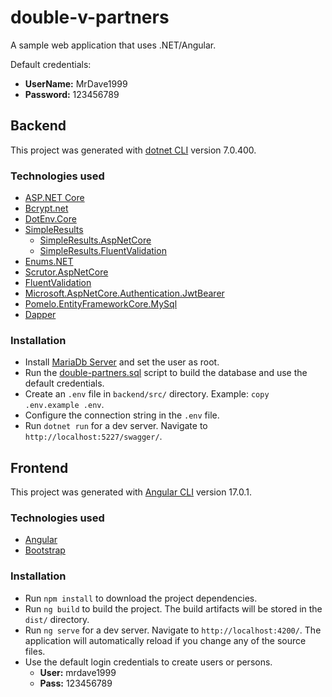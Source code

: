 # double-v-partners
A sample web application that uses .NET/Angular.

Default credentials:
- **UserName:** MrDave1999
- **Password:** 123456789

## Backend
This project was generated with [dotnet CLI](https://learn.microsoft.com/en-us/dotnet/core/tools/) version 7.0.400.

### Technologies used

- [ASP.NET Core](https://learn.microsoft.com/en-us/aspnet/core/release-notes/aspnetcore-7.0?view=aspnetcore-7.0)
- [Bcrypt.net](https://github.com/BcryptNet/bcrypt.net)
- [DotEnv.Core](https://github.com/MrDave1999/dotenv.core)
- [SimpleResults](https://github.com/MrDave1999/SimpleResults)
  - [SimpleResults.AspNetCore](https://github.com/MrDave1999/SimpleResults#integration-with-aspnet-core)
  - [SimpleResults.FluentValidation](https://github.com/MrDave1999/SimpleResults#integration-with-fluent-validation)
- [Enums.NET](https://github.com/TylerBrinkley/Enums.NET)
- [Scrutor.AspNetCore](https://github.com/khellang/Scrutor)
- [FluentValidation](https://github.com/FluentValidation/FluentValidation)
- [Microsoft.AspNetCore.Authentication.JwtBearer](https://www.nuget.org/packages/Microsoft.AspNetCore.Authentication.JwtBearer/7.0.0)
- [Pomelo.EntityFrameworkCore.MySql](https://github.com/PomeloFoundation/Pomelo.EntityFrameworkCore.MySql)
- [Dapper](https://github.com/DapperLib/Dapper)

### Installation

- Install [MariaDb Server](https://mariadb.com/downloads/) and set the user as root.
- Run the [double-partners.sql](https://github.com/MrDave1999/double-v-partners/blob/master/backend/double-partners.sql) script to build the database and use the default credentials.
- Create an `.env` file in `backend/src/` directory. Example: `copy .env.example .env`.
- Configure the connection string in the `.env` file.
- Run `dotnet run` for a dev server. Navigate to `http://localhost:5227/swagger/`.

## Frontend

This project was generated with [Angular CLI](https://github.com/angular/angular-cli) version 17.0.1.

### Technologies used

- [Angular](https://github.com/angular/angular)
- [Bootstrap](https://github.com/twbs/bootstrap)

### Installation

- Run `npm install` to download the project dependencies.
- Run `ng build` to build the project. The build artifacts will be stored in the `dist/` directory.
- Run `ng serve` for a dev server. Navigate to `http://localhost:4200/`. 
  The application will automatically reload if you change any of the source files.
- Use the default login credentials to create users or persons.
  - **User:** mrdave1999
  - **Pass:** 123456789

